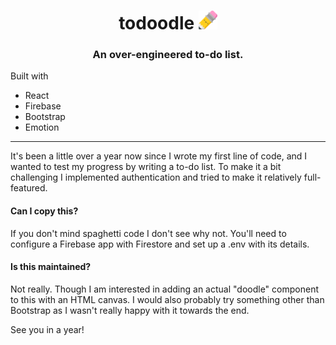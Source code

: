 <div align='center'>

# todoodle <img src='./src/assets/pencil.png' alt='logo' height='30px'/>


### An over-engineered to-do list.

</div>


Built with
- React
- Firebase
- Bootstrap
- Emotion

<hr />

It's been a little over a year now since I wrote my first line of code, and I wanted to test my progress by writing a to-do list. To make it a bit challenging I implemented authentication and tried to make it relatively full-featured.

#### Can I copy this?
If you don't mind spaghetti code I don't see why not. You'll need to configure a Firebase app with Firestore and set up a .env with its details.

#### Is this maintained?
Not really. Though I am interested in adding an actual "doodle" component to this with an HTML canvas. I would also probably try something other than Bootstrap as I wasn't really happy with it towards the end.

See you in a year!    
